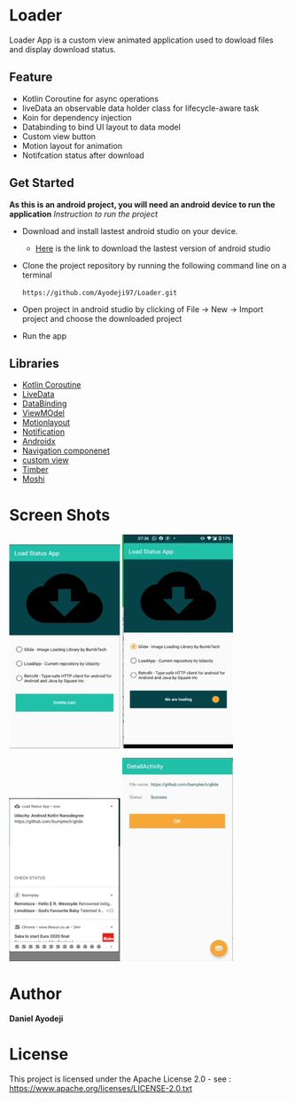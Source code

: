 # Loader

Loader App is a custom view animated application used to dowload files and display download status.


## Feature
* Kotlin Coroutine for async operations
* liveData an observable data holder class for lifecycle-aware task
* Koin for dependency injection
* Databinding to bind UI layout to data model
* Custom view button
* Motion layout for animation
* Notifcation status after download


## Get Started
**As this is an android project, you will need an android device to run the application**
_Instruction to run the project_
* Download and install lastest android studio on your device.
    - [Here](https://developer.android.com/studio) is the link to download the lastest version of android studio
* Clone the project repository by running the following command line on a terminal

    ```https://github.com/Ayodeji97/Loader.git```
    
* Open project in android studio by clicking of File -> New -> Import project and choose the downloaded project
* Run the app

## Libraries
* [Kotlin Coroutine](https://developer.android.com/kotlin/coroutines)
* [LiveData](https://developer.android.com/topic/libraries/architecture/livedata)
* [DataBinding](https://developer.android.com/topic/libraries/data-binding)
* [ViewMOdel](https://developer.android.com/topic/libraries/architecture/viewmodel)
* [Motionlayout](https://developer.android.com/training/constraint-layout/motionlayout)
* [Notification](https://developer.android.com/training/notify-user/build-notification)
* [Androidx](https://developer.android.com/jetpack/androidx)
* [Navigation componenet](https://developer.android.com/guide/navigation)
* [custom view](https://developer.android.com/codelabs/advanced-android-kotlin-training-custom-views#0)
* [Timber](https://github.com/JakeWharton/timber)
* [Moshi](https://github.com/square/moshi)


# Screen Shots
<p float="left">
  <img src="app/src/main/res/drawable/choose_download.png" width="200" />
  <img src="app/src/main/res/drawable/custom_view_animation.png" width="200" />
</p>

<p float="left">
      <img src="app/src/main/res/drawable/notification.png" width="200" />
    <img src="app/src/main/res/drawable/detail.png" width="200" />
</p>




# Author
**Daniel Ayodeji**

# License
This project is licensed under the Apache License 2.0 - see : https://www.apache.org/licenses/LICENSE-2.0.txt
